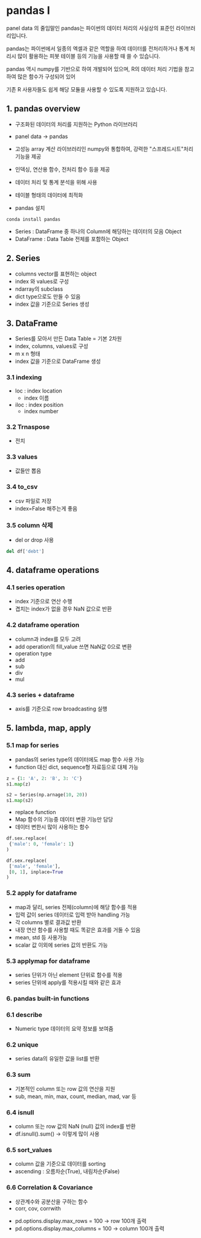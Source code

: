 # pandas I

panel data 의 줄임말인 pandas는 파이썬의 데이터 처리의 사실상의 표준인 라이브러리입니다.

pandas는 파이썬에서 일종의 엑셀과 같은 역할을 하여 데이터를 전처리하거나 통계 처리시 많이 활용하는 피봇 테이블 등의 기능을 사용할 때 쓸 수 있습니다. 

pandas 역시 numpy를 기반으로 하여 개발되어 있으며, R의 데이터 처리 기법을 참고하여 많은 함수가 구성되어 있어 

기존 R 사용자들도 쉽게 해당 모듈을 사용할 수 있도록 지원하고 있습니다.

## 1. pandas overview

- 구조화된 데이터의 처리를 지원하는 Python 라이브러리
- panel data -> pandas
- 고성능 array 계산 라이브러리인 numpy와 통합하여, 강력한 "스프레드시트"처리 기능을 제공
- 인덱싱, 연산용 함수, 전처리 함수 등을 제공
- 데이터 처리 및 통계 분석을 위해 사용

- 테이블 형태의 데이터에 최적화

- pandas 설치
 
```
conda install pandas
```

- Series : DataFrame 중 하나의 Column에 해당하는 데이터의 모음 Object
- DataFrame : Data Table 전체를 포함하는 Object

## 2. Series

- columns vector를 표현하는 object
- index 와 values로 구성
- ndarray의 subclass
- dict type으로도 만들 수 있음
- index 값을 기준으로 Series 생성

## 3. DataFrame

- Series를 모아서 만든 Data Table = 기본 2차원
- index, columns, values로 구성
- m x n 형태
- index 값을 기준으로 DataFrame 생성

### 3.1 indexing

- loc : index location
  - index 이름
- iloc : index position
  - index number

### 3.2 Trnaspose

- 전치

### 3.3 values

- 값들만 뽑음

### 3.4 to_csv

- csv 파일로 저장
- index=False 해주는게 좋음

### 3.5 column 삭제

- del or drop 사용

```python
del df['debt']
```

## 4. dataframe operations

### 4.1 series operation

- index 기준으로 연산 수행
- 겹치는 index가 없을 경우 NaN 값으로 반환

### 4.2 dataframe operation

- column과 index를 모두 고려
- add operation의 fill_value 쓰면 NaN값 0으로 변환
- operation type
 - add
 - sub
 - div
 - mul

### 4.3 series + dataframe

- axis를 기준으로 row broadcasting 실행

## 5. lambda, map, apply

### 5.1 map for series

- pandas의 series type의 데이터에도 map 함수 사용 가능
- function 대신 dict, sequence형 자료등으로 대체 가능

```python
z = {1: 'A', 2: 'B', 3: 'C'}
s1.map(z)

s2 = Series(np.arnage(10, 20))
s1.map(s2)
```

- replace function
 - Map 함수의 기능중 데이터 변환 기능만 담당
 - 데이터 변한시 많이 사용하는 함수

```python
df.sex.replace(
 {'male': 0, 'female': 1}
)

df.sex.replace(
 ['male', 'female'],
 [0, 1], inplace=True
)
```

### 5.2 apply for dataframe

- map과 달리, series 전체(column)에 해당 함수를 적용
- 입력 값이 series 데이터로 입력 받아 handling 가능
- 각 columns 별로 결과값 반환
- 내장 연산 함수를 사용할 때도 똑같은 효과를 거둘 수 있음
- mean, std 등 사용가능
- scalar 값 이외에 series 값의 반환도 가능

### 5.3 applymap for dataframe

- series 단위가 아닌 element 단위로 함수를 적용
- series 단위에 apply를 적용시킬 때와 같은 효과

### 6. pandas built-in functions

### 6.1 describe

- Numeric type 데이터의 요약 정보를 보여줌

### 6.2 unique

- series data의 유일한 값을 list를 반환

### 6.3 sum

- 기본적인 column 또는 row 값의 연산을 지원
- sub, mean, min, max, count, median, mad, var 등

### 6.4 isnull

- column 또는 row 값의 NaN (null) 값의 index를 반환
- df.isnull().sum() -> 이렇게 많이 사용

### 6.5 sort_values

- column 값을 기준으로 데이터를 sorting
- ascending : 오름차순(True), 내림차순(False)

### 6.6 Correlation & Covariance

- 상관계수와 공분산을 구하는 함수
- corr, cov, corrwith

* pd.options.display.max_rows = 100 -> row 100개 출력
* pd.options.display.max_columns = 100 -> column 100개 출력











